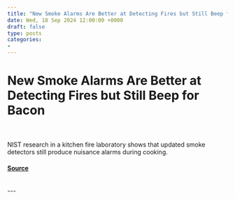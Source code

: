 ```yaml
---
title: "New Smoke Alarms Are Better at Detecting Fires but Still Beep for Bacon"
date: Wed, 18 Sep 2024 12:00:00 +0000
draft: false
type: posts
categories: 
- 
---
```

# New Smoke Alarms Are Better at Detecting Fires but Still Beep for Bacon

<br/>

<br/>
NIST research in a kitchen fire laboratory shows that updated smoke detectors still produce nuisance alarms during cooking.

#### [Source](https://www.nist.gov/news-events/news/2024/09/new-smoke-alarms-are-better-detecting-fires-still-beep-bacon)

<br/>
---
